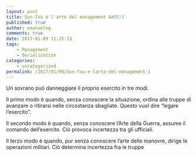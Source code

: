 ```yaml
---
layout: post
title: Sun-Tsu e l'arte del management &#35;1
published: true
author: emanueleg
comments: true
date: 2017-01-09 11:25:13
tags:
    - Management
    - Serialization
categories:
    - uncategorized
permalink: /2017/01/09/Sun-Tsu-e-larte-del-management-1
---
```


Un sovrano può danneggiare il proprio esercito in tre modi.

Il primo modo è quando, senza conoscere la situazione, ordina alle truppe di avanzare o ritirarsi nelle circostanza sbagliate. Questo vuol dire “legare l’esercito”.

Il secondo modo è quando, senza conoscere l’Arte della Guerra, assume il comando dell’esercito. Ciò provoca incertezza tra gli ufficiali.

Il terzo modo è quando, pur senza conoscere l’arte delle manovre, dirige le operazioni militari. Ciò determina incertezza fra le truppe